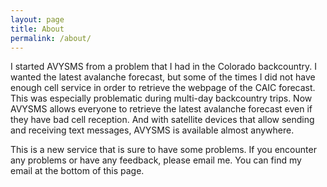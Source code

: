 ```yaml
---
layout: page
title: About
permalink: /about/
---
```


I started AVYSMS from a problem that I had in the Colorado backcountry. I wanted the latest avalanche forecast, but some of the times I did not have enough cell service in order to retrieve the webpage of the CAIC forecast. This was especially problematic during multi-day backcountry trips. Now AVYSMS allows everyone to retrieve the latest avalanche forecast even if they have bad cell reception. And with satellite devices that allow sending and receiving text messages, AVYSMS is available almost anywhere.

This is a new service that is sure to have some problems. If you encounter any problems or have any feedback, please email me. You can find my email at the bottom of this page.

